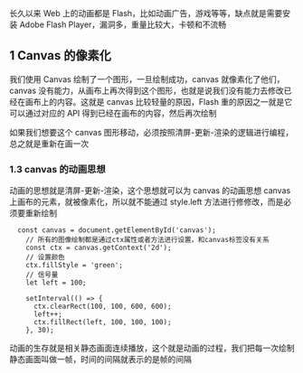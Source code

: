 长久以来 Web 上的动画都是 Flash，比如动画广告，游戏等等，缺点就是需要安装 Adobe Flash Player，漏洞多，重量比较大，卡顿和不流畅

## 1 Canvas 的像素化

我们使用 Canvas 绘制了一个图形，一旦绘制成功，canvas 就像素化了他们，canvas 没有能力，从画布上再次得到这个图形，也就是说我们没有能力去修改已经在画布上的内容。这就是 canvas 比较轻量的原因，Flash 重的原因之一就是它可以通过对应的 API 得到已经在画布的内容，然后再次绘制

如果我们想要这个 canvas 图形移动，必须按照清屏-更新-渲染的逻辑进行编程，总之就是重新在画一次

### 1.3 canvas 的动画思想

动画的思想就是清屏-更新-渲染，这个思想就可以为 canvas 的动画思想 canvas 上画布的元素，就被像素化，所以就不能通过 style.left 方法进行修修改，而是必须要重新绘制

```
  const canvas = document.getElementById('canvas');
    // 所有的图像绘制都是通过ctx属性或者方法进行设置，和canvas标签没有关系
    const ctx = canvas.getContext('2d');
    // 设置颜色
    ctx.fillStyle = 'green';
    // 信号量
    let left = 100;

    setInterval(() => {
      ctx.clearRect(100, 100, 600, 600);
      left++;
      ctx.fillRect(left, 100, 100, 100);
    }, 30);
```

动画的生存就是相关静态画面连续播放，这个就是动画的过程，我们把每一次绘制静态画面叫做一帧，时间的间隔就表示的是帧的间隔
